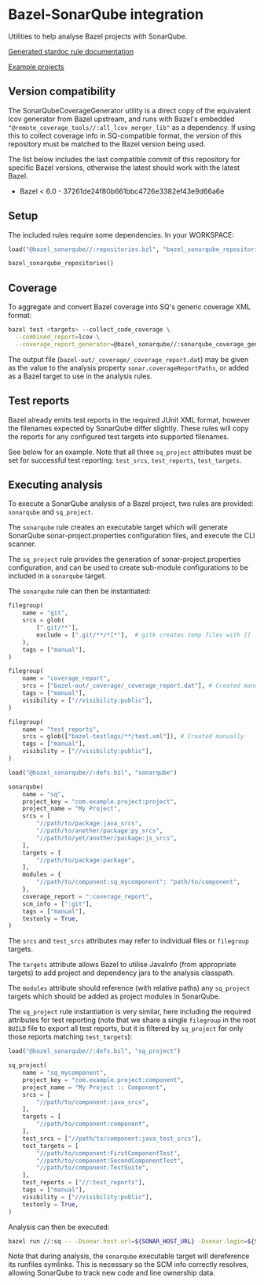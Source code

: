 # Bazel-SonarQube integration

Utilities to help analyse Bazel projects with SonarQube.

[Generated stardoc rule documentation](./docs/bazel_sonarqube.md)

[Example projects](./examples)

## Version compatibility

The SonarQubeCoverageGenerator utility is a direct copy of the equivalent lcov
generator from Bazel upstream, and runs with Bazel's embedded
`"@remote_coverage_tools//:all_lcov_merger_lib"` as a dependency. If using this
to collect coverage info in SQ-compatible format, the version of this repository
must be matched to the Bazel version being used.

The list below includes the last compatible commit of this repository for
specific Bazel versions, otherwise the latest should work with the latest Bazel.

* Bazel < 6.0 - 37261de24f80b661bbc4726e3382ef43e9d66a6e

## Setup

The included rules require some dependencies. In your WORKSPACE:

```python
load("@bazel_sonarqube//:repositories.bzl", "bazel_sonarqube_repositories")

bazel_sonarqube_repositories()
```

## Coverage

To aggregate and convert Bazel coverage into SQ's generic coverage XML format:

```sh
bazel test <targets> --collect_code_coverage \
  --combined_report=lcov \
  --coverage_report_generator=@bazel_sonarqube//:sonarqube_coverage_generator
```

The output file (`bazel-out/_coverage/_coverage_report.dat`) may be given as
the value to the analysis property `sonar.coverageReportPaths`, or added as a
Bazel target to use in the analysis rules.

## Test reports

Bazel already emits test reports in the required JUnit XML format, however the
filenames expected by SonarQube differ slightly. These rules will copy the
reports for any configured test targets into supported filenames.

See below for an example. Note that all three `sq_project` attributes must be
set for successful test reporting: `test_srcs`, `test_reports`, `test_targets`.

## Executing analysis

To execute a SonarQube analysis of a Bazel project, two rules are provided:
`sonarqube` and `sq_project`.

The `sonarqube` rule creates an executable target which will generate SonarQube
sonar-project.properties configuration files, and execute the CLI scanner.

The `sq_project` rule provides the generation of sonar-project.properties
configuration, and can be used to create sub-module configurations to be
included in a `sonarqube` target.

The `sonarqube` rule can then be instantiated:

```python
filegroup(
    name = "git",
    srcs = glob(
        [".git/**"],
        exclude = [".git/**/*[*"],  # gitk creates temp files with []
    ),
    tags = ["manual"],
)

filegroup(
    name = "coverage_report",
    srcs = ["bazel-out/_coverage/_coverage_report.dat"], # Created manually
    tags = ["manual"],
    visibility = ["//visibility:public"],
)

filegroup(
    name = "test_reports",
    srcs = glob(["bazel-testlogs/**/test.xml"]), # Created manually
    tags = ["manual"],
    visibility = ["//visibility:public"],
)

load("@bazel_sonarqube//:defs.bzl", "sonarqube")

sonarqube(
    name = "sq",
    project_key = "com.example.project:project",
    project_name = "My Project",
    srcs = [
        "//path/to/package:java_srcs",
        "//path/to/another/package:py_srcs",
        "//path/to/yet/another/package:js_srcs",
    ],
    targets = [
        "//path/to/package:package",
    ],
    modules = {
        "//path/to/component:sq_mycomponent": "path/to/component",
    },
    coverage_report = ":coverage_report",
    scm_info = [":git"],
    tags = ["manual"],
    testonly = True,
)
```

The `srcs` and `test_srcs` attributes may refer to individual files or
`filegroup` targets.

The `targets` attribute allows Bazel to utilise JavaInfo (from appropriate
targets) to add project and dependency jars to the analysis classpath.

The `modules` attribute should reference (with relative paths) any `sq_project`
targets which should be added as project modules in SonarQube.

The `sq_project` rule instantiation is very similar, here including the
required attributes for test reporting (note that we share a single `filegroup`
in the root `BUILD` file to export all test reports, but it is filtered by
`sq_project` for only those reports matching `test_targets`):

```python
load("@bazel_sonarqube//:defs.bzl", "sq_project")

sq_project(
    name = "sq_mycomponent",
    project_key = "com.example.project:component",
    project_name = "My Project :: Component",
    srcs = [
        "//path/to/component:java_srcs",
    ],
    targets = [
        "//path/to/component:component",
    ],
    test_srcs = ["//path/to/component:java_test_srcs"],
    test_targets = [
        "//path/to/component:FirstComponentTest",
        "//path/to/component:SecondComponentTest",
        "//path/to/component:TestSuite",
    ],
    test_reports = ["//:test_reports"],
    tags = ["manual"],
    visibility = ["//visibility:public"],
    testonly = True,
)
```

Analysis can then be executed:

```sh
bazel run //:sq -- -Dsonar.host.url=${SONAR_HOST_URL} -Dsonar.login=${SONAR_AUTH_TOKEN}
```

Note that during analysis, the `sonarqube` executable target will dereference
its runfiles symlinks. This is necessary so the SCM info correctly resolves,
allowing SonarQube to track new code and line ownership data.
